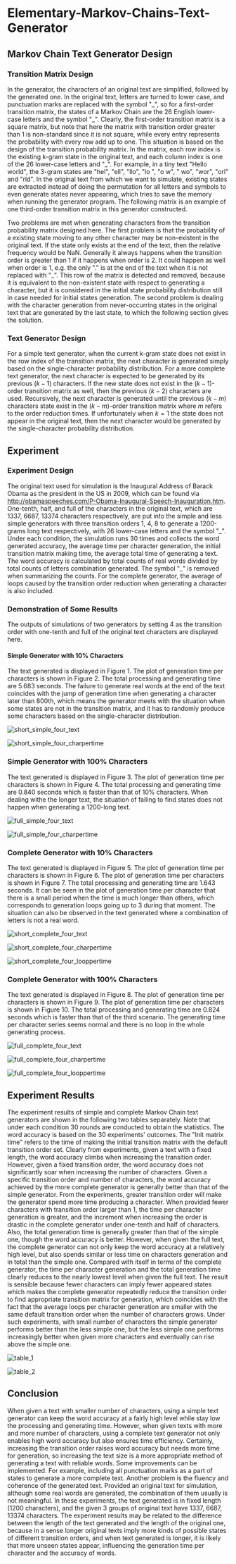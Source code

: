 # Elementary-Markov-Chains-Text-Generator

## Markov Chain Text Generator Design
### Transition Matrix Design
In the generator, the characters of an original text are simplified, followed by the generated one. In the original text, letters are turned to lower case, and punctuation marks are replaced with the symbol "\_", so for a first-order transition matrix, the states of a Markov Chain are the 26 English lower-case letters and the symbol "\_". Clearly, the first-order transition matrix is a square matrix, but note that here the matrix with transition order greater than 1 is non-standard since it is not square, while every entry represents the probability with every row add up to one. This situation is based on the design of the transition probability matrix. In the matrix, each row index is the existing k-gram state in the original text, and each column index is one of the 26 lower-case letters and "\_". For example, in a tiny text "Hello world", the 3-gram states are "hel", "ell", "llo", "lo ", "o w", " wo", "wor", "orl" and "rld". In the original text from which we want to simulate, existing states are extracted instead of doing the permutation for all letters and symbols to even generate states never appearing, which tries to save the memory when running the generator program. The following matrix is an example of one third-order transition matrix in this generator constructed.

Two problems are met when generating characters from the transition probability matrix designed here. The first problem is that the probability of a existing state moving to any other character may be non-existent in the original text. If the state only exists at the end of the text, then the relative frequency would be NaN. Generally it always happens when the transition order is greater than 1 if it happens when order is 2. It could happen as well when order is 1, e.g. the only "." is at the end of the text when it is not replaced with "_". This row of the matrix is detected and removed, because it is equivalent to the non-existent state
with respect to generating a character, but it is considered in the initial state probability distribution still in case needed for initial states generation. The second problem is dealing with the character generation from never-occurring states in the original text that are generated by the last state, to which the following section gives the solution.

### Text Generator Design
For a simple text generator, when the current k-gram state does not exist in the row index of the transition matrix, the next character is generated simply based on the single-character probability distribution. For a more complete text generator, the next character is expected to be generated by its previous $(k-1)$ characters. If the new state does not exist in the $(k-1)$-order transition matrix as well, then the previous $(k-2)$ characters are used. Recursively, the next character is generated until the previous $(k-m)$ characters state exist in the $(k-m)$-order transition matrix where $m$ refers to the order reduction times. If unfortunately when $k=1$ the state does not appear in the original text, then the next character would be generated by the single-character probability distribution.

## Experiment
### Experiment Design
The original text used for simulation is the Inaugural Address of Barack Obama as the president in the US in 2009, which can be found via http://obamaspeeches.com/P-Obama-Inaugural-Speech-Inauguration.htm. One-tenth, half, and full of the characters in the original text, which are 1337, 6687, 13374 characters respectively,  are put into the simple and less simple generators with three transition orders $1$, $4$, $8$ to generate a 1200-grams long text respectively, with 26 lower-case letters and the symbol "\_". Under each condition, the simulation runs 30 times and collects the word generated accuracy, the average time per character generation, the initial transition matrix making time, the average total time of generating a text. The word accuracy is calculated by total counts of real words divided by total counts of letters combination generated. The symbol "\_" is removed when summarizing the counts. For the complete generator, the average of loops caused by the transition order reduction when generating a character is also included.
### Demonstration of Some Results
The outputs of simulations of two generators by setting $4$ as the transition order with one-tenth and full of the original text characters are displayed here.
#### Simple Generator with 10\% Characters
The text generated is displayed in Figure 1. The plot of generation time per characters is shown in Figure 2. The total processing and generating time are 5.683 seconds. The failure to generate real words at the end of the text coincides with the jump of generation time when generating a character later than 800th, which means the generator meets with the situation when some states are not in the transition matrix, and it has to randomly produce some characters based on the single-character distribution.

![short_simple_four_text](/Figures/short_simple_four_text.PNG "Figure 1: Text (Simple generator with 10\% characters)")

![short_simple_four_charpertime](/Figures/short_simple_four_charpertime.png "Figure 2: Time per characters generation(Simple generator with 10\% characters)")

### Simple Generator with 100\% Characters
The text generated is displayed in Figure 3. The plot of generation time per characters is shown in Figure 4. The total processing and generating time are 0.840 seconds which is faster than that of 10\% characters. When dealing withe the longer text, the situation of failing to find states does not happen when generating a 1200-long text.

![full_simple_four_text](/Figures/full_simple_four_text.PNG "Figure 3: Text (Simple generator with 100\% characters)")

![full_simple_four_charpertime](/Figures/full_simple_four_charpertime.png "Figure 4: Time per characters generation(Simple generator with 100\% characters)")

### Complete Generator with 10\% Characters
The text generated is displayed in Figure 5. The plot of generation time per characters is shown in Figure 6. The plot of generation time per characters is shown in Figure 7. The total processing and generating time are 1.643 seconds. It can be seen in the plot of generation time per character that there is a small period when the time is much longer than others, which corresponds to generation loops going up to 3 during that moment. The situation can also be observed in the text generated where a combination of letters is not a real word.

![short_complete_four_text](/Figures/short_complete_four_text.PNG "Figure 5: Text (Complete generator with 10\% characters)")

![short_complete_four_charpertime](/Figures/short_complete_four_charpertime.png "Figure 6: Time per characters generation(Complete generator with 10\% characters)")

![short_complete_four_looppertime](/Figures/short_complete_four_looppertime.png "Figure 7: Loops per characters generation(Complete generator with 10\% characters)")

### Complete Generator with 100\% Characters
The text generated is displayed in Figure 8. The plot of generation time per characters is shown in Figure 9. The plot of generation time per characters is shown in Figure 10. The total processing and generating time are 0.824 seconds which is faster than that of the third scenario. The generating time per character series seems normal and there is no loop in the whole generating process.

![full_complete_four_text](/Figures/full_complete_four_text.PNG "Figure 8: Text (Complete generator with 1000\% characters)")

![full_complete_four_charpertime](/Figures/full_complete_four_charpertime.png "Figure 7: Time per characters generation(Complete generator with 100\% characters)")

![full_complete_four_looppertime](/Figures/full_complete_four_looppertime.png "Figure 8: Loops per characters generation(Complete generator with 100\% characters)")

## Experiment Results

The experiment results of simple and complete Markov Chain text generators are shown in the following two tables separately. Note that under each condition 30 rounds are conducted to obtain the statistics. The word accuracy is based on the 30 experiments' outcomes. The "Init matrix time" refers to the time of making the initial transition matrix with the default transition order set. Clearly from experiments, given a text with a fixed length, the word accuracy climbs when increasing the transition order. However, given a fixed transition order, the word accuracy does not significantly soar when increasing the number of characters. Given a specific transition order and number of characters, the word accuracy achieved by the more complete generator is generally better than that of the simple generator. From the experiments, greater transition order will make the generator spend more time producing a character. When provided fewer characters with transition order larger than 1, the time per character generation is greater, and the increment when increasing the order is drastic in the complete generator under one-tenth and half of characters. Also, the total generation time is generally greater than that of the simple one, though the word accuracy is better. However, when given the full text, the complete generator can not only keep the word accuracy at a relatively high level, but also spends similar or less time on characters generation and in total than the simple one. Compared with itself in terms of the complete generator, the time per character generation and the total generation time clearly reduces to the nearly lowest level when given the full text. The result is sensible because fewer characters can imply fewer appeared states which makes the complete generator repeatedly reduce the transition order to find appropriate transition matrix for generation, which coincides with the fact that the average loops per character generation are smaller with the same default transition order when the number of characters grows. Under such experiments, with small number of characters the simple generator performs better than the less simple one, but the less simple one performs increasingly better when given more characters and eventually can rise above the simple one.


![table_1](/Figures/table_1.PNG "Figure 9: Table 1 (Markov text generator (simple) results)")

![table_2](/Figures/table_2.PNG "Figure 10: Table 2 (Markov text generator (complete) results)")

## Conclusion
When given a text with smaller number of characters, using a simple text generator can keep the word accuracy at a fairly high level while stay low the processing and generating time. However, when given texts with more and more number of characters, using a complete text generator not only enables high word accuracy but also ensures time efficiency. Certainly, increasing the transition order raises word accuracy but needs more time for generation, so increasing the text size is a more appropriate method of generating a text with reliable words. Some improvements can be implemented. For example, including all punctuation marks as a part of states to generate a more complete text. Another problem is the fluency and coherence of the generated text. Provided an original text for simulation, although some real words are generated, the combination of them usually is not meaningful. In these experiments, the text generated is in fixed length (1200 characters), and the given 3 groups of original text have 1337, 6687, 13374 characters. The experiment results may be related to the difference between the length of the text generated and the length of the original one, because in a sense longer original texts imply more kinds of possible states of different transition orders, and when text generated is longer, it is likely that more unseen states appear, influencing the generation time per character and the accuracy of words.